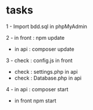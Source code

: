# tasks


1 - Import bdd.sql in phpMyAdmin 

2 - in front : npm update 
  - in api : composer update 

3 - check : config.js in front 
  - check : settings.php in api 
  - check : Database.php in api 
  
4 - in api : composer start 
  - in front npm start 
